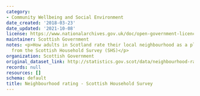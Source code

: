 ```yaml
---
category:
- Community Wellbeing and Social Environment
date_created: '2018-03-23'
date_updated: '2021-10-08'
license: https://www.nationalarchives.gov.uk/doc/open-government-licence/version/3/
maintainer: Scottish Government
notes: <p>How adults in Scotland rate their local neighbourhood as a place to live,
  from the Scottish Household Survey (SHS)</p>
organization: Scottish Government
original_dataset_link: http://statistics.gov.scot/data/neighbourhood-rating---shs
records: null
resources: []
schema: default
title: Neighbourhood rating - Scottish Household Survey
---
```

